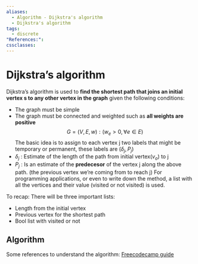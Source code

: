 ```yaml
---
aliases:
  - Algorithm - Dijkstra's algorithm
  - Dijkstra's algorithm
tags:
  - discrete
"References:": 
cssclasses:
---
```

# Dijkstra’s algorithm
Dijkstra’s algorithm is used to **find the shortest path that joins an initial vertex s to any other vertex in the graph** given the following conditions: 
+ The graph must be simple
+ The graph must be connected and weighted such as **all weights are positive**
$$
G = (V,E,w): (w_e >0 , \forall e\in E)
$$
The basic idea is to assign to each vertex j two labels that might be temporary or permanent, these labels are $\left(\delta_j, P_j\right)$
+ $\delta_j$ : Estimate of the length of the path from initial vertex($v_o$) to j
+ $P_j$ : Is an estimate of the **predecesor** of the vertex j along the above path. (the previous vertex we’re coming from to reach j)
For programming applications, or even to write down the method, a list with all the vertices and their value (visited or not visited) is used. 

To recap: There will be three important lists:
+ Length from the initial vertex
+ Previous vertex for the shortest path
+ Bool list with visited or not

## Algorithm
Some references to understand the algorithm: 
[Freecodecamp guide](https://www.freecodecamp.org/news/dijkstras-shortest-path-algorithm-visual-introduction/)


